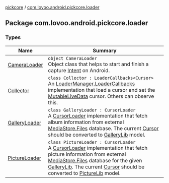 [pickcore](../index.md) / [com.lovoo.android.pickcore.loader](./index.md)

## Package com.lovoo.android.pickcore.loader

### Types

| Name | Summary |
|---|---|
| [CameraLoader](-camera-loader/index.md) | `object CameraLoader`<br>Object class that helps to start and finish a capture [Intent](#) on Android. |
| [Collector](-collector/index.md) | `class Collector : LoaderCallbacks<Cursor>`<br>An [LoaderManager.LoaderCallbacks](#) implementation that load a cursor and set the [MutableLiveData](#) cursor. Others can observe this. |
| [GalleryLoader](-gallery-loader/index.md) | `class GalleryLoader : CursorLoader`<br>A [CursorLoader](#) implementation that fetch album information from external [MediaStore.Files](#) database. The current [Cursor](#) should be converted to [GalleryLib](../com.lovoo.android.pickcore.model/-gallery-lib/index.md) model. |
| [PictureLoader](-picture-loader/index.md) | `class PictureLoader : CursorLoader`<br>A [CursorLoader](#) implementation that fetch picture information from external [MediaStore.Files](#) database for the given [GalleryLib](../com.lovoo.android.pickcore.model/-gallery-lib/index.md). The current [Cursor](#) should be converted to [PictureLib](../com.lovoo.android.pickcore.model/-picture-lib/index.md) model. |
